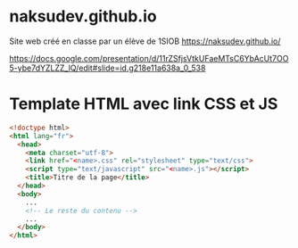 # naksudev.github.io
Site web créé en classe par un élève de 1SIOB
https://naksudev.github.io/

https://docs.google.com/presentation/d/11rZSfjsVtkUFaeMTsC6YbAcUt7OO5-ybe7dYZLZZ_lQ/edit#slide=id.g218e11a638a_0_538

# Template HTML avec link CSS et JS

```html
<!doctype html>
<html lang="fr">
  <head>
    <meta charset="utf-8">
    <link href="<name>.css" rel="stylesheet" type="text/css">
    <script type="text/javascript" src="<name>.js"></script>
    <title>Titre de la page</title>
  </head>
  <body>
    ...
    <!-- Le reste du contenu -->
    ...
  </body>
</html>
```
